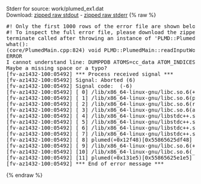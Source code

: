 Stderr for source:  work/plumed_ex1.dat   
Download: [zipped raw stdout](plumed_ex1.dat.plumed.stdout.txt.zip) - [zipped raw stderr](plumed_ex1.dat.plumed.stderr.txt.zip) 
{% raw %}
<pre>
#! Only the first 1000 rows of the error file are shown below
#! To inspect the full error file, please download the zipped raw stderr file above
terminate called after throwing an instance of 'PLMD::Plumed::ExceptionError'
what():
(core/PlumedMain.cpp:824) void PLMD::PlumedMain::readInputWords(const std::vector<std::__cxx11::basic_string<char> >&)
ERROR
I cannot understand line: DUMPPDB ATOMS=cc_data ATOM_INDICES=@nonhydrogens FILE=traj.pdb
Maybe a missing space or a typo?
[fv-az1432-100:05492] *** Process received signal ***
[fv-az1432-100:05492] Signal: Aborted (6)
[fv-az1432-100:05492] Signal code:  (-6)
[fv-az1432-100:05492] [ 0] /lib/x86_64-linux-gnu/libc.so.6(+0x42520)[0x7ff702042520]
[fv-az1432-100:05492] [ 1] /lib/x86_64-linux-gnu/libc.so.6(pthread_kill+0x12c)[0x7ff7020969fc]
[fv-az1432-100:05492] [ 2] /lib/x86_64-linux-gnu/libc.so.6(raise+0x16)[0x7ff702042476]
[fv-az1432-100:05492] [ 3] /lib/x86_64-linux-gnu/libc.so.6(abort+0xd3)[0x7ff7020287f3]
[fv-az1432-100:05492] [ 4] /lib/x86_64-linux-gnu/libstdc++.so.6(+0xa2b9e)[0x7ff7024a2b9e]
[fv-az1432-100:05492] [ 5] /lib/x86_64-linux-gnu/libstdc++.so.6(+0xae20c)[0x7ff7024ae20c]
[fv-az1432-100:05492] [ 6] /lib/x86_64-linux-gnu/libstdc++.so.6(+0xae277)[0x7ff7024ae277]
[fv-az1432-100:05492] [ 7] /lib/x86_64-linux-gnu/libstdc++.so.6(__cxa_rethrow+0x4b)[0x7ff7024ae52b]
[fv-az1432-100:05492] [ 8] plumed(+0x12f48)[0x55865625df48]
[fv-az1432-100:05492] [ 9] /lib/x86_64-linux-gnu/libc.so.6(+0x29d90)[0x7ff702029d90]
[fv-az1432-100:05492] [10] /lib/x86_64-linux-gnu/libc.so.6(__libc_start_main+0x80)[0x7ff702029e40]
[fv-az1432-100:05492] [11] plumed(+0x131e5)[0x55865625e1e5]
[fv-az1432-100:05492] *** End of error message ***
</pre>
{% endraw %}
